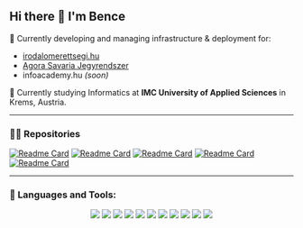 ## Hi there 👋 I'm Bence
🔭 Currently developing and managing infrastructure & deployment for: 
- [irodalomerettsegi.hu](https://irodalomerettsegi.hu)
- [Agora Savaria Jegyrendszer](https://jegy-agorasavaria.hu)
- infoacademy.hu *(soon)*
<p>🏫 Currently studying Informatics at <b>IMC University of Applied Sciences</b> in Krems, Austria.</p>

---

### 🧑‍💻 Repositories
[![Readme Card](https://github-readme-stats.vercel.app/api/pin/?username=BenceGyurus&repo=jegyrendszer&theme=github_dark)](https://github.com/BenceGyurus/jegyrendszer)
[![Readme Card](https://github-readme-stats.vercel.app/api/pin/?username=bencetotht&repo=playbooks&theme=github_dark)](https://github.com/bencetotht/playbooks)
[![Readme Card](https://github-readme-stats.vercel.app/api/pin/?username=bencetotht&repo=neural&theme=github_dark)](https://github.com/bencetotht/neural)
[![Readme Card](https://github-readme-stats.vercel.app/api/pin/?username=bencetotht&repo=jegyrendszer-infra&theme=github_dark)](https://github.com/bencetotht/jegyrendszer-infra)
[![Readme Card](https://github-readme-stats.vercel.app/api/pin/?username=bencetotht&repo=k8s&theme=github_dark)](https://github.com/bencetotht/k8s)

---

### 🚀 Languages and Tools:

<p align="center">
  <img src="https://img.shields.io/badge/Linux-%23FCC624?style=for-the-badge&logo=linux&logoColor=black" />
  <img src="https://img.shields.io/badge/Bash-%234EAA25?style=for-the-badge&logo=gnu-bash&logoColor=white" />
  <img src="https://img.shields.io/badge/Docker-%230db7ed?style=for-the-badge&logo=docker&logoColor=white" />
  <img src="https://img.shields.io/badge/Kubernetes-%23326ce5?style=for-the-badge&logo=kubernetes&logoColor=white" />
  <img src="https://img.shields.io/badge/Proxmox-%23E57000?style=for-the-badge&logo=proxmox&logoColor=white" />
  <img src="https://img.shields.io/badge/AWS-%23FF9900?style=for-the-badge&logo=amazonaws&logoColor=white" />
  <img src="https://img.shields.io/badge/Google%20Cloud-%234285F4?style=for-the-badge&logo=googlecloud&logoColor=white" />
  <img src="https://img.shields.io/badge/Ansible-%23EE0000?style=for-the-badge&logo=ansible&logoColor=white" />
  <img src="https://img.shields.io/badge/Python-%233776AB?style=for-the-badge&logo=python&logoColor=white" />
  <!--- <img src="https://img.shields.io/badge/PyTorch-%23EE4C2C?style=for-the-badge&logo=pytorch&logoColor=white" /> -->
  <img src="https://img.shields.io/badge/TypeScript-%233178C6?style=for-the-badge&logo=typescript&logoColor=white" />
  <img src="https://img.shields.io/badge/NestJS-%23E0234E?style=for-the-badge&logo=nestjs&logoColor=white" />
</p>

<!--
**bencetotht/bencetotht** is a ✨ _special_ ✨ repository because its `README.md` (this file) appears on your GitHub profile.

Here are some ideas to get you started:

- 🔭 I’m currently working on ...
- 🌱 I’m currently learning ...
- 👯 I’m looking to collaborate on ...
- 🤔 I’m looking for help with ...
- 💬 Ask me about ...
- 📫 How to reach me: ...
- 😄 Pronouns: ...
- ⚡ Fun fact: ...
-->
